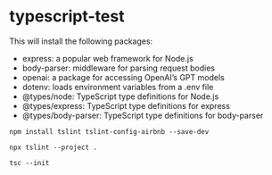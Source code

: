 # typescript-test

This will install the following packages:

- express: a popular web framework for Node.js
- body-parser: middleware for parsing request bodies
- openai: a package for accessing OpenAI’s GPT models
- dotenv: loads environment variables from a .env file
- @types/node: TypeScript type definitions for Node.js
- @types/express: TypeScript type definitions for express
- @types/body-parser: TypeScript type definitions for body-parser

```
npm install tslint tslint-config-airbnb --save-dev

npx tslint --project .

tsc --init
```
